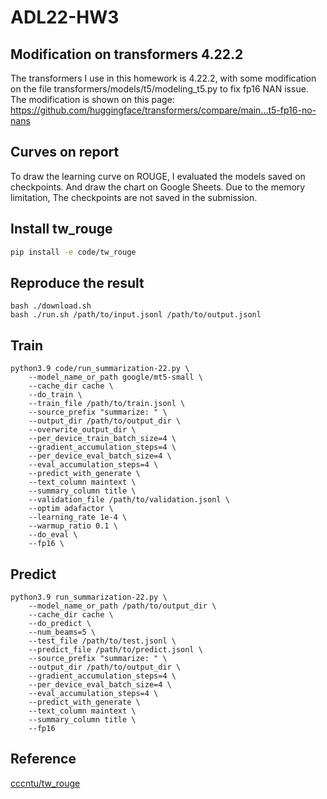 # ADL22-HW3

## Modification on transformers 4.22.2
The transformers I use in this homework is 4.22.2, with some modification on the file transformers/models/t5/modeling_t5.py to fix fp16 NAN issue. The modification is shown on this page: https://github.com/huggingface/transformers/compare/main...t5-fp16-no-nans

## Curves on report
To draw the learning curve on ROUGE, I evaluated the models saved on checkpoints. And draw the chart on Google Sheets. Due to the memory limitation, The checkpoints are not saved in the submission.

## Install tw_rouge
```bash
pip install -e code/tw_rouge
```

## Reproduce the result
```bash=
bash ./download.sh
bash ./run.sh /path/to/input.jsonl /path/to/output.jsonl
```

## Train
```bash=
python3.9 code/run_summarization-22.py \
    --model_name_or_path google/mt5-small \
    --cache_dir cache \
    --do_train \
    --train_file /path/to/train.jsonl \
    --source_prefix "summarize: " \
    --output_dir /path/to/output_dir \
    --overwrite_output_dir \
    --per_device_train_batch_size=4 \
    --gradient_accumulation_steps=4 \
    --per_device_eval_batch_size=4 \
    --eval_accumulation_steps=4 \
    --predict_with_generate \
    --text_column maintext \
    --summary_column title \
    --validation_file /path/to/validation.jsonl \
    --optim adafactor \
    --learning_rate 1e-4 \
    --warmup_ratio 0.1 \
    --do_eval \
    --fp16 \
```

## Predict
```bash=
python3.9 run_summarization-22.py \
    --model_name_or_path /path/to/output_dir \
    --cache_dir cache \
    --do_predict \
    --num_beams=5 \
    --test_file /path/to/test.jsonl \
    --predict_file /path/to/predict.jsonl \
    --source_prefix "summarize: " \
    --output_dir /path/to/output_dir \
    --gradient_accumulation_steps=4 \
    --per_device_eval_batch_size=4 \
    --eval_accumulation_steps=4 \
    --predict_with_generate \
    --text_column maintext \
    --summary_column title \
    --fp16
```

## Reference
[cccntu/tw_rouge](https://github.com/cccntu/tw_rouge)
